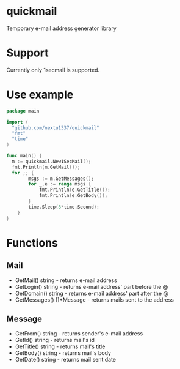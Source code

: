 # quickmail
Temporary e-mail address generator library

# Support
Currently only 1secmail is supported.

# Use example
```go
package main

import (
  "github.com/nextu1337/quickmail"
  "fmt"
  "time"
)

func main() {
  m := quickmail.New1SecMail();
  fmt.Println(m.GetMail());
  for ;; {
		msgs := m.GetMessages();
		for _,e := range msgs {
			fmt.Println(e.GetTitle());
			fmt.Println(e.GetBody());
		}
		time.Sleep(8*time.Second);
	}
}
```

# Functions
## Mail
- GetMail() string - returns e-mail address
- GetLogin() string - returns e-mail address' part before the @
- GetDomain() string - returns e-mail address' part after the @
- GetMessages() []*Message - returns mails sent to the address
## Message
- GetFrom() string - returns sender's e-mail address
- GetId() string - returns mail's id
- GetTitle() string - returns mail's title
- GetBody() string - returns mail's body
- GetDate() string - returns mail sent date
